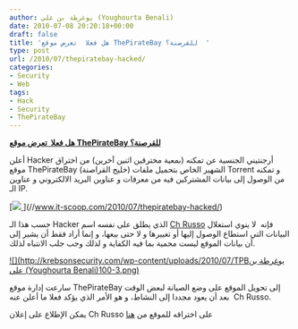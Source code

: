 ```yaml
---
author: يوغرطة بن علي (Youghourta Benali)
date: 2010-07-08 20:20:18+00:00
draft: false
title: 'هل فعلا  تعرض موقع ThePirateBay للقرصنة؟  '
type: post
url: /2010/07/thepiratebay-hacked/
categories:
- Security
- Web
tags:
- Hack
- Security
- ThePirateBay
---
```


**[هل فعلا  تعرض موقع ThePirateBay للقرصنة؟](https://www.it-scoop.com/2010/07/thepiratebay-hacked/)**


أعلن Hacker أرجنتيني الجنسية عن تمكنه (بمعية مخترقين اثنين آخرين) من اختراق موقع ThePirateBay (خليج القراصنة) الشهير الخاص بتحميل ملفات Torrent و تمكنه من الوصول إلى بيانات المشتركين فيه من معرفات و عناوين البريد الالكتروني و عناوين الـ IP.

[[![](https://www.it-scoop.com/wp-content/uploads/2010/07/thepiratebay-logo.jpg)
](https://www.it-scoop.com/2010/07/thepiratebay-hacked/)
](//www.it-scoop.com/2010/07/thepiratebay-hacked/)

حسب هذا الـ Hacker الذي يطلق على نفسه اسم [Ch Russo](https://twitter.com/chrusso99) فإنه  لا ينوي استغلال البيانات التي استطاع الوصول إليها أو تغييرها و لا حتى بيعها، و إنما أراد فقط أن يشير إلى أن بيانات الموقع ليست محمية بما فيه الكفاية و لذلك وجب جلب الانتباه لذلك.

[![](http://krebsonsecurity.com/wp-content/uploads/2010/07/TPBيوغرطة بن علي (Youghourta Benali)100-3.png)
](//www.it-scoop.com/2010/07/thepiratebay-hacked/)

سارعت إدارة موقع ThePirateBay إلى تحويل الموقع على وضع الصيانة لبعض الوقت بعد أن يعود مجددا إلى النشاط، و هو الأمر الذي يؤكد فعلا ما أعلن عنه  Ch Russo.

يمكن الإطلاع على إعلان Ch Russo على اختراقه للموقع من [هنا](http://insilence.biz/2010/07/multiple-sql-injections-on-the-pirate-bay/)
